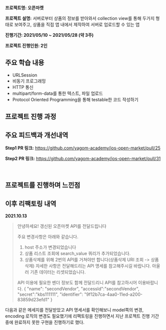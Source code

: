 **프로젝트명: 오픈마켓**

**프로젝트 설명:** 서버로부터 상품의 정보를 받아와서 collection view를 통해 두가지 형태로 보여주고, 상품을 직접 앱 내에서 제작하여 서버로 업로드할 수 있는 앱

**진행기간: 2021/05/10 ~ 2021/05/28 (약 3주)**

**프로젝트 진행인원: 2인**

## 주요 학습 내용

- URLSession
- 비동기 프로그래밍
- HTTP 통신
- multipart/form-data를 통한 텍스트, 파일 업로드
- Protocol Oriented Programming을 통해 testable한 코드 작성하기



## 프로젝트 진행 과정





## 주요 피드백과 개선내역

**Step1 PR 링크:** https://github.com/yagom-academy/ios-open-market/pull/25

**Step2 PR 링크:** https://github.com/yagom-academy/ios-open-market/pull/31

<br/>



## 프로젝트를 진행하며 느낀점



## 이후 리팩토링 내역

**2021.10.13**

> 안녕하세요! 갱신된 오픈마켓 API를 전달드립니다 
>
> 주요 변경사항은 아래와 같습니다. 
>
> 1. host 주소가 변경되었습니다 
> 2. 상품 리스트 조회에 search_value 쿼리가 추가되었습니다. 
> 3. 상품삭제를 위해 2번의 API를 거쳐야만 합니다(상품삭제 URI 조회 -> 상품삭제) 자세한 사항은 전달해드리는 API 명세를 참고해주시길 바랍니다. 아울러 기존 데이터는 리셋되었습니다. 
>
> API 이용에 필요한 벤더 정보도 함께 전달드리니 API를 참고하시어 이용바랍니다. {    "name": "secondVendor",    "accessId":"secondVendor",    "secret":"kbs111111",    "identifier": "9f12b7ca-4aa0-11ed-a200-83859d23efd1" }

다음과 같은 메세지를 전달받았고 API 명세서를 확인해보니 model쪽의 변경, encoding 로직의 변경도 필요했기에 리팩토링을 진행하면서 지난 프로젝트 진행 기간중에 완료하지 못한 구현을 진행하기로 했다.